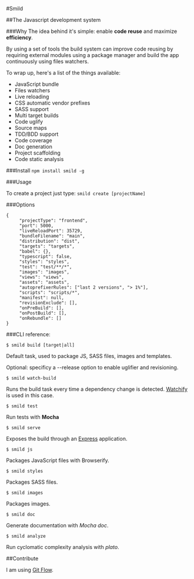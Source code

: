 #Smild

##The Javascript development system

###Why
The idea behind it's simple: enable **code reuse** and maximize **efficiency**.

By using a set of tools the build system can improve code reusing by requiring external modules using a package manager and build the app continuously using files watchers.

To wrap up, here's a list of the things available:

* JavaScript bundle
* Files watchers
* Live reloading
* CSS automatic vendor prefixes
* SASS support
* Multi target builds
* Code uglify
* Source maps
* TDD/BDD support
* Code coverage
* Doc generation
* Project scaffolding
* Code static analysis

###Install
`npm install smild -g`

###Usage

To create a project just type:
`smild create [projectName]`


###Options

    {
         "projectType": "frontend",
         "port": 5000,
         "liveReloadPort": 35729,
         "bundleFilename": "main",
         "distribution": "dist",
         "targets": "targets",
         "babel": {},
         "typescript": false,
         "styles": "styles",
         "test": "test/**/*",
         "images": "images",
         "views": "views",
         "assets": "assets",
         "autoprefixerRules": ["last 2 versions", "> 1%"],
         "scripts": "scripts/*",
         "manifest": null,
         "revisionExclude": [],
         "onPreBuild": [],
         "onPostBuild": [],
         "onRebundle": []
    }

###CLI reference:

`$ smild build [target|all]`

Default task, used to package JS, SASS files, images and templates.

Optional: specificy a --release option to enable uglifier and revisioning.

`$ smild watch-build`

Runs the build task every time a dependency change is detected. [Watchify](https://github.com/substack/watchify) is used in this case.

`$ smild test`

Run tests with **Mocha**

`$ smild serve`

Exposes the build through an [Express](http://expressjs.com/) application.

`$ smild js`

Packages JavaScript files with Browserify.

`$ smild styles`

Packages SASS files.

`$ smild images`

Packages images.

`$ smild doc`

Generate documentation with *Mocha doc*.

`$ smild analyze`

Run cyclomatic complexity analysis with *plato*.

##Contribute

I am using [Git Flow](https://github.com/nvie/gitflow).